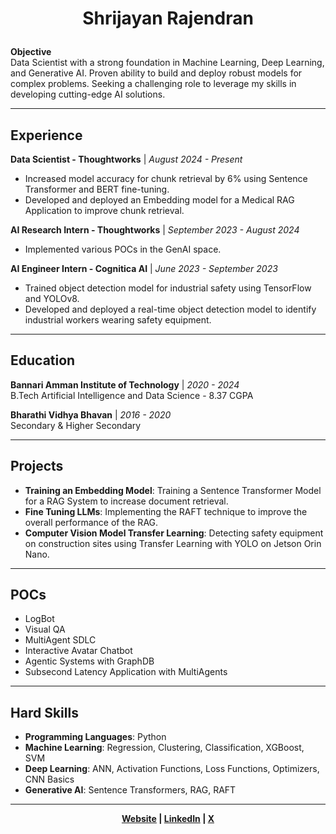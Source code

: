 # <p align="center">Shrijayan Rajendran</p>

**Objective**  
Data Scientist with a strong foundation in Machine Learning, Deep Learning, and Generative AI. Proven ability to build and deploy robust models for complex problems. Seeking a challenging role to leverage my skills in developing cutting-edge AI solutions.

---

## Experience

**Data Scientist - Thoughtworks** | *August 2024 - Present*
- Increased model accuracy for chunk retrieval by 6% using Sentence Transformer and BERT fine-tuning.
- Developed and deployed an Embedding model for a Medical RAG Application to improve chunk retrieval.

**AI Research Intern - Thoughtworks** | *September 2023 - August 2024*
- Implemented various POCs in the GenAI space.

**AI Engineer Intern - Cognitica AI** | *June 2023 - September 2023*  
- Trained object detection model for industrial safety using TensorFlow and YOLOv8.
- Developed and deployed a real-time object detection model to identify industrial workers wearing safety equipment.

---

## Education

**Bannari Amman Institute of Technology** | *2020 - 2024*  
B.Tech Artificial Intelligence and Data Science - 8.37 CGPA

**Bharathi Vidhya Bhavan** | *2016 - 2020*  
Secondary & Higher Secondary

---

## Projects

- **Training an Embedding Model**: Training a Sentence Transformer Model for a RAG System to increase document retrieval.
- **Fine Tuning LLMs**: Implementing the RAFT technique to improve the overall performance of the RAG.
- **Computer Vision Model Transfer Learning**: Detecting safety equipment on construction sites using Transfer Learning with YOLO on Jetson Orin Nano.
  
---

## POCs

- LogBot
- Visual QA
- MultiAgent SDLC
- Interactive Avatar Chatbot
- Agentic Systems with GraphDB
- Subsecond Latency Application with MultiAgents

---

## Hard Skills

- **Programming Languages**: Python
- **Machine Learning**: Regression, Clustering, Classification, XGBoost, SVM
- **Deep Learning**: ANN, Activation Functions, Loss Functions, Optimizers, CNN Basics
- **Generative AI**: Sentence Transformers, RAG, RAFT

---

**<p align="center">[Website](https://shrijayan.cpluz.com) | [LinkedIn](https://linkedin.com/in/shrijayan) | [X](https://x.com/rshrijayan)</p>**
